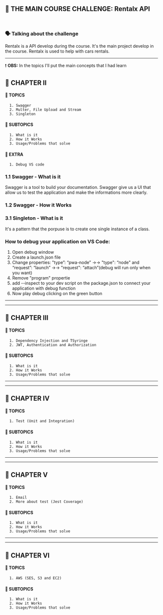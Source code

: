🧩 THE MAIN COURSE CHALLENGE: Rentalx API
<br/>
---

<br/>

### 🗣 Talking about the challenge
Rentalx is a API develop during the course. It's the main project develop in the course. Rentalx is used to help with cars rentals.

---

❗ <b>OBS:</b> In the topics I'll put the main concepts that I had learn 

🔹 CHAPTER II
<br/>
---
#### 📌 TOPICS
      1. Swagger
      2. Multer, File Upload and Stream
      3. Singleton
      
#### 🎯 SUBTOPICS
      1. What is it
      2. How it Works
      3. Usage/Problems that solve
      
#### 🎇 EXTRA
      1. Debug VS code

### 1.1 Swagger - What is it
Swagger is a tool to build your documentation. Swagger give us a UI that allow us to test the application and make the informations more clearly.

### 1.2 Swagger - How it Works


### 3.1 Singleton - What is it
It's a pattern that the porpuse is to create one single instance of a class.


### How to debug your application on VS Code:
   1. Open debug window
   2. Create a launch.json file
   3. Change properties: 
   "type”: “pwa-node” →→ "type": “node" and “request”: “launch” →→ "request": “attach”(debug will run only when you want)
   4. Remove "program" propertie
   5. add --inspect to your dev script on the package.json to connect your application with debug function
   6. Now play debug clicking on the green button


---
---
   
🔹 CHAPTER III
<br/>
---
#### 📌 TOPICS
      1. Dependency Injection and TSyringe
      2. JWT, Authentication and Authorization
#### 🎯 SUBTOPICS
      1. What is it
      2. How it Works
      3. Usage/Problems that solve


---
---

🔹 CHAPTER IV
<br/>
---
#### 📌 TOPICS
      1. Test (Unit and Integration)
#### 🎯 SUBTOPICS
      1. What is it
      2. How it Works
      3. Usage/Problems that solve


---
---

🔹 CHAPTER V
<br/>
---
#### 📌 TOPICS
      1. Email
      2. More about test (Jest Coverage)
#### 🎯 SUBTOPICS
      1. What is it
      2. How it Works
      3. Usage/Problems that solve


---
---

🔹 CHAPTER VI
<br/>
---
#### 📌 TOPICS
      1. AWS (SES, S3 and EC2)
#### 🎯 SUBTOPICS
      1. What is it
      2. How it Works
      3. Usage/Problems that solve
